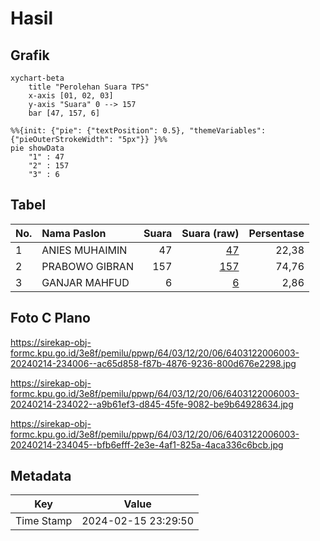 # Hasil

## Grafik

```mermaid
xychart-beta
    title "Perolehan Suara TPS"
    x-axis [01, 02, 03]
    y-axis "Suara" 0 --> 157
    bar [47, 157, 6]
```

```mermaid
%%{init: {"pie": {"textPosition": 0.5}, "themeVariables": {"pieOuterStrokeWidth": "5px"}} }%%
pie showData
    "1" : 47
    "2" : 157
    "3" : 6
```

## Tabel

| No. | Nama Paslon    | Suara | Suara (raw) | Persentase |
|:--- |:-------------- | -----:| -----------:| ----------:|
| 1   | ANIES MUHAIMIN | 47    | [47][p-1]   | 22,38      |
| 2   | PRABOWO GIBRAN | 157   | [157][p-2]  | 74,76      |
| 3   | GANJAR MAHFUD  | 6     | [6][p-3]    | 2,86       |


[p-1]: https://github.com/gigit-pemilu/pemilu-2024-64-kalimantan-timur/blob/main/pilpres/hitung-suara/sub/64-kalimantan-timur/sub/03-berau/sub/12-batu-putih/sub/2006-balikukup/sub/003-tps/sub/paslon-1.txt
[p-2]: https://github.com/gigit-pemilu/pemilu-2024-64-kalimantan-timur/blob/main/pilpres/hitung-suara/sub/64-kalimantan-timur/sub/03-berau/sub/12-batu-putih/sub/2006-balikukup/sub/003-tps/sub/paslon-2.txt
[p-3]: https://github.com/gigit-pemilu/pemilu-2024-64-kalimantan-timur/blob/main/pilpres/hitung-suara/sub/64-kalimantan-timur/sub/03-berau/sub/12-batu-putih/sub/2006-balikukup/sub/003-tps/sub/paslon-3.txt

## Foto C Plano

https://sirekap-obj-formc.kpu.go.id/3e8f/pemilu/ppwp/64/03/12/20/06/6403122006003-20240214-234006--ac65d858-f87b-4876-9236-800d676e2298.jpg

https://sirekap-obj-formc.kpu.go.id/3e8f/pemilu/ppwp/64/03/12/20/06/6403122006003-20240214-234022--a9b61ef3-d845-45fe-9082-be9b64928634.jpg

https://sirekap-obj-formc.kpu.go.id/3e8f/pemilu/ppwp/64/03/12/20/06/6403122006003-20240214-234045--bfb6efff-2e3e-4af1-825a-4aca336c6bcb.jpg


## Metadata

| Key        | Value               |
| ---------- | ------------------- |
| Time Stamp | 2024-02-15 23:29:50 |



